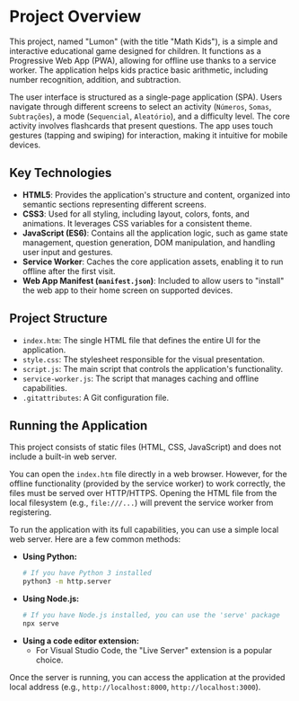 # Project Overview

This project, named "Lumon" (with the title "Math Kids"), is a simple and interactive educational game designed for children. It functions as a Progressive Web App (PWA), allowing for offline use thanks to a service worker. The application helps kids practice basic arithmetic, including number recognition, addition, and subtraction.

The user interface is structured as a single-page application (SPA). Users navigate through different screens to select an activity (`Números`, `Somas`, `Subtrações`), a mode (`Sequencial`, `Aleatório`), and a difficulty level. The core activity involves flashcards that present questions. The app uses touch gestures (tapping and swiping) for interaction, making it intuitive for mobile devices.

## Key Technologies

*   **HTML5**: Provides the application's structure and content, organized into semantic sections representing different screens.
*   **CSS3**: Used for all styling, including layout, colors, fonts, and animations. It leverages CSS variables for a consistent theme.
*   **JavaScript (ES6)**: Contains all the application logic, such as game state management, question generation, DOM manipulation, and handling user input and gestures.
*   **Service Worker**: Caches the core application assets, enabling it to run offline after the first visit.
*   **Web App Manifest (`manifest.json`)**: Included to allow users to "install" the web app to their home screen on supported devices.

## Project Structure

*   `index.htm`: The single HTML file that defines the entire UI for the application.
*   `style.css`: The stylesheet responsible for the visual presentation.
*   `script.js`: The main script that controls the application's functionality.
*   `service-worker.js`: The script that manages caching and offline capabilities.
*   `.gitattributes`: A Git configuration file.

## Running the Application

This project consists of static files (HTML, CSS, JavaScript) and does not include a built-in web server.

You can open the `index.htm` file directly in a web browser. However, for the offline functionality (provided by the service worker) to work correctly, the files must be served over HTTP/HTTPS. Opening the HTML file from the local filesystem (e.g., `file:///...`) will prevent the service worker from registering.

To run the application with its full capabilities, you can use a simple local web server. Here are a few common methods:

*   **Using Python:**
    ```bash
    # If you have Python 3 installed
    python3 -m http.server
    ```
*   **Using Node.js:**
    ```bash
    # If you have Node.js installed, you can use the 'serve' package
    npx serve
    ```
*   **Using a code editor extension:**
    *   For Visual Studio Code, the "Live Server" extension is a popular choice.

Once the server is running, you can access the application at the provided local address (e.g., `http://localhost:8000`, `http://localhost:3000`).